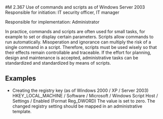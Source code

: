 #M 2.367 Use of commands and scripts as of Windows Server 2003
Responsible for initiation: IT security officer, IT manager

Responsible for implementation: Administrator

In practice, commands and scripts are often used for small tasks, for example to set or display certain parameters. Scripts allow commands to run automatically. Misoperation and ignorance can multiply the risk of a single command in a script. Therefore, scripts must be used wisely so that their effects remain controllable and traceable. If the effort for planning, design and maintenance is accepted, administrative tasks can be standardized and standardized by means of scripts.



## Examples 
* Creating the registry key (as of Windows 2000 / XP / Server 2003) HKEY_LOCAL_MACHINE / Software / Microsoft / Windows Script Host / Settings / Enabled (Format Reg_DWORD) The value is set to zero. The changed registry setting should be mapped in an administrative template.




